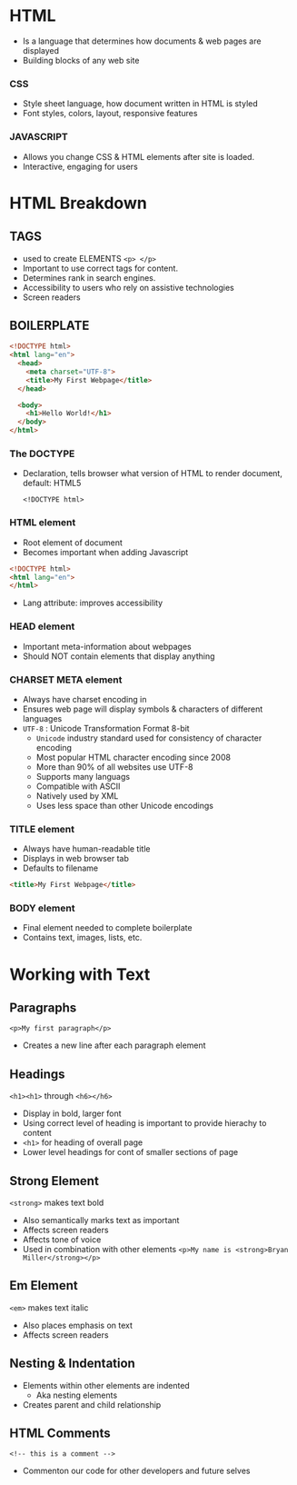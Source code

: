 # HTML
* Is a language that determines how documents & web pages are displayed
* Building blocks of any web site
	
### CSS		
* Style sheet language, how document written in HTML is styled
* Font styles, colors, layout, responsive features

### JAVASCRIPT 
* Allows you change CSS & HTML elements after site is loaded.
* Interactive, engaging for users

# HTML Breakdown

## TAGS	
* used to create ELEMENTS `<p> </p>` 
* Important to use correct tags for content.
* Determines rank in search engines.
* Accessibility to users who rely on assistive technologies
* Screen readers


## BOILERPLATE

``` html
<!DOCTYPE html>
<html lang="en">
  <head>
    <meta charset="UTF-8">
    <title>My First Webpage</title>
  </head>

  <body>
    <h1>Hello World!</h1>
  </body>
</html>
```

### The DOCTYPE
* Declaration, tells browser what version of HTML to render document, default: HTML5 

	`<!DOCTYPE html>`

### HTML element

* Root element of document
* Becomes important when adding Javascript

``` html
<!DOCTYPE html>
<html lang="en">
</html>
```	

* Lang attribute: improves accessibility

### HEAD element
* Important meta-information about webpages
* Should NOT contain elements that display anything

### CHARSET META element
* Always have charset encoding in <head>
* Ensures web page will display symbols & characters of different languages
* `UTF-8` : Unicode Transformation Format 8-bit
  * `Unicode` industry standard used for consistency of character encoding
  * Most popular HTML character encoding since 2008
  * More than 90% of all websites use UTF-8
  * Supports many languags
  * Compatible with ASCII
  * Natively used by XML
  * Uses less space than other Unicode encodings

### TITLE element
* Always have human-readable title
* Displays in web browser tab
* Defaults to filename

``` html
<title>My First Webpage</title>
```

### BODY element
* Final element needed to complete boilerplate
* Contains text, images, lists, etc.

# Working with Text

## Paragraphs

`<p>My first paragraph</p>`

* Creates a new line after each paragraph element

## Headings

`<h1><h1>` through `<h6></h6>`
* Display in bold, larger font
* Using correct level of heading is important to provide hierachy to content
* `<h1>` for heading of overall page
* Lower level headings for cont of smaller sections of page

## Strong Element

`<strong>` makes text bold
* Also semantically marks text as important
* Affects screen readers
* Affects tone of voice 
* Used in combination with other elements
`<p>My name is <strong>Bryan Miller</strong></p>`

## Em Element

`<em>` makes text italic
* Also places emphasis on text
* Affects screen readers

## Nesting & Indentation

* Elements within other elements are indented
  * Aka nesting elements
* Creates parent and child relationship

## HTML Comments

`<!-- this is a comment -->`
* Commenton our code for other developers and future selves

